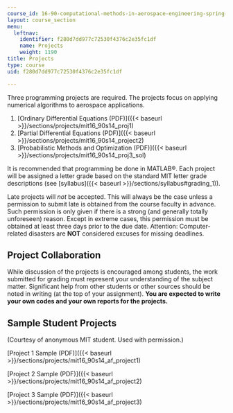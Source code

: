 ```yaml
---
course_id: 16-90-computational-methods-in-aerospace-engineering-spring-2014
layout: course_section
menu:
  leftnav:
    identifier: f280d7dd977c72530f4376c2e35fc1df
    name: Projects
    weight: 1190
title: Projects
type: course
uid: f280d7dd977c72530f4376c2e35fc1df

---
```


Three programming projects are required. The projects focus on applying numerical algorithms to aerospace applications.

1.  [Ordinary Differential Equations (PDF)]({{< baseurl >}}/sections/projects/mit16_90s14_proj1)
2.  [Partial Differential Equations (PDF)]({{< baseurl >}}/sections/projects/mit16_90s14_project2)
3.  [Probabilistic Methods and Optimization (PDF)]({{< baseurl >}}/sections/projects/mit16_90s14_proj3_sol)

It is recommended that programming be done in MATLAB®. Each project will be assigned a letter grade based on the standard MIT letter grade descriptions (see [syllabus]({{< baseurl >}}/sections/syllabus#grading_1)).

Late projects will _not_ be accepted. This will always be the case unless a permission to submit late is obtained from the course faculty in advance. Such permission is only given if there is a strong (and generally totally unforeseen) reason. Except in extreme cases, this permission must be obtained at least three days prior to the due date. Attention: Computer-related disasters are **NOT** considered excuses for missing deadlines.

Project Collaboration
---------------------

While discussion of the projects is encouraged among students, the work submitted for grading must represent your understanding of the subject matter. Significant help from other students or other sources should be noted in writing (at the top of your assignment). **You are expected to write your own codes and your own reports for the projects.**

Sample Student Projects
-----------------------

(Courtesy of anonymous MIT student. Used with permission.)

[Project 1 Sample (PDF)]({{< baseurl >}}/sections/projects/mit16_90s14_af_project1)

[Project 2 Sample (PDF)]({{< baseurl >}}/sections/projects/mit16_90s14_af_project2)

[Project 3 Sample (PDF)]({{< baseurl >}}/sections/projects/mit16_90s14_af_project3)